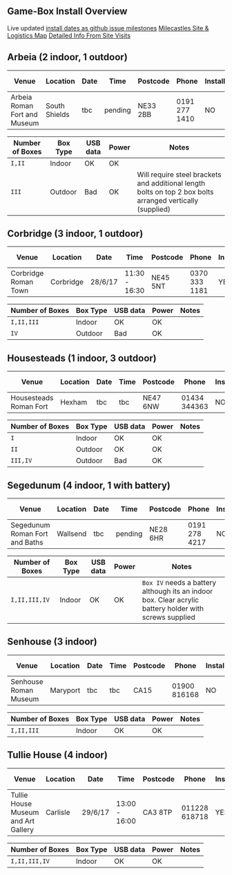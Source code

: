 ## Game-Box Install Overview

Live updated [install dates as github issue milestones](https://github.com/cheapjack/MileCastles/milestones)
[Milecastles Site & Logistics Map](https://drive.google.com/open?id=1v-ztNkkMKAI2DC3aoESozsnM2fI&usp=sharing)
[Detailed Info From Site Visits](https://docs.google.com/spreadsheets/d/1O9EbYnrRbLq14Vwc4btC5YH3rWIDOSFfX5Bne3iuhpo/edit?usp=sharing)

## Arbeia (2 indoor, 1 outdoor)
|Venue|Location|Date|Time|Postcode|Phone|Installed|Image No.
|----|----|----|----|----|----|----|----
|Arbeia Roman Fort and Museum|South Shields|tbc|pending|NE33 2BB|0191 277 1410|NO|

|Number of Boxes|Box Type|USB data|Power|Notes
|----|----|----|----|----
|`I,II`|Indoor|OK|OK| 
|`III`|Outdoor|Bad|OK|Will require steel brackets and additional length bolts on top 2 box bolts arranged vertically (supplied)

## Corbridge (3 indoor, 1 outdoor)
|Venue|Location|Date|Time|Postcode|Phone|Installed|Image No.
|----|----|----|----|----|----|----|----
|Corbridge Roman Town|Corbridge|28/6/17|11:30 - 16:30|NE45 5NT|0370 333 1181|YES|YES|1(`corbridge/box*.bin`)

|Number of Boxes|Box Type|USB data|Power|Notes
|----|----|----|----|----
|`I,II,III`|Indoor|OK|OK|
|`IV`|Outdoor|Bad|OK|

## Housesteads (1 indoor, 3 outdoor)
|Venue|Location|Date|Time|Postcode|Phone|Installed|Image No.
|----|----|----|----|----|----|----|----
|Housesteads Roman Fort|Hexham|tbc|tbc|NE47 6NW|01434 344363|NO|NO|

|Number of Boxes|Box Type|USB data|Power|Notes
|----|----|----|----|----
|`I`|Indoor|OK|OK|
|`II`|Outdoor|OK|OK|
|`III,IV`|Outdoor|Bad|OK|

## Segedunum (4 indoor, 1 with battery)
|Venue|Location|Date|Time|Postcode|Phone|Installed|Image No.
|----|----|----|----|----|----|----|----
|Segedunum Roman Fort and Baths|Wallsend|tbc|pending|NE28 6HR|0191 278 4217|NO|NO|

|Number of Boxes|Box Type|USB data|Power|Notes
|----|----|----|----|----
|`I,II,III,IV`|Indoor|OK|OK|`Box IV` needs a battery although its an indoor box. Clear acrylic battery holder with screws supplied 

## Senhouse (3 indoor)
|Venue|Location|Date|Time|Postcode|Phone|Installed|Image No.
|----|----|----|----|----|----|----|----
|Senhouse Roman Museum|Maryport|tbc|tbc|CA15|01900 816168|NO|NO|

|Number of Boxes|Box Type|USB data|Power|Notes
|----|----|----|----|----
|`I,II,III`|Indoor|OK|OK|

## Tullie House (4 indoor)
|Venue|Location|Date|Time|Postcode|Phone|Installed|Image No.
|----|----|----|----|----|----|----|----
|Tullie House Museum and Art Gallery|Carlisle|29/6/17|13:00 - 16:00|CA3 8TP|011228 618718|YES|NO|2(`optimised*.bin`)

|Number of Boxes|Box Type|USB data|Power|Notes
|----|----|----|----|----
|`I,II,III,IV`|Indoor|OK|OK|
